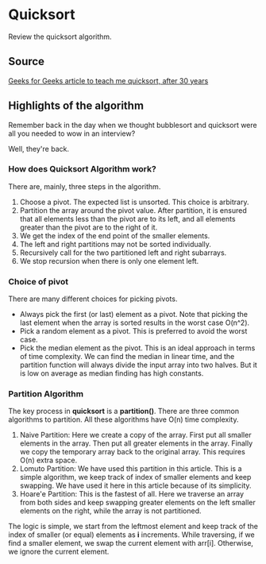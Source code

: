 # Quicksort

Review the quicksort algorithm.

## Source

[Geeks for Geeks article to teach me quicksort, after 30 years](https://www.geeksforgeeks.org/quick-sort-algorithm/)

## Highlights of the algorithm

Remember back in the day when we thought bubblesort and quicksort were all you needed to wow in an interview?

Well, they're back.

### How does Quicksort Algorithm work?

There are, mainly, three steps in the algorithm.

1. Choose a pivot. The expected list is unsorted. This choice is arbitrary.
2. Partition the array around the pivot value. After partition,
it is ensured that all elements less than the pivot are to its left,
and all elements greater than the pivot are to the right of it.
3. We get the index of the end point of the smaller elements.
4. The left and right partitions may not be sorted individually.
5. Recursively call for the two partitioned left and right subarrays.
6. We stop recursion when there is only one element left.

### Choice of pivot

There are many different choices for picking pivots.

* Always pick the first (or last) element as a pivot. Note that picking the last element when the array is sorted results in the worst case O(n^2).
* Pick a random element as a pivot. This is preferred to avoid the worst case.
* Pick the median element as the pivot. This is an ideal approach in terms of time complexity.
We can find the median in linear time, and the partition function will always divide the input array into two halves.
But it is low on average as median finding has high constants.

### Partition Algorithm

The key process in **quicksort** is a **partition()**. There are three common algorithms to partition.
All these algorithms have O(n) time complexity.

1. Naive Partition: Here we create a copy of the array. First put all smaller elements in the array.
Then put all greater elements in the array. Finally we copy the temporary array back to the original array.
This requires O(n) extra space.
2. Lomuto Partition: We have used this partition in this article. This is a simple algorithm,
we keep track of index of smaller elements and keep swapping. We have used it here in this article
because of its simplicity.
3. Hoare'e Partition: This is the fastest of all. Here we traverse an array from both sides
and keep swapping greater elements on the left smaller elements on the right, while the array
is not partitioned.

The logic is simple, we start from the leftmost element and keep track of the index of smaller (or equal)
elements as **i** increments. While traversing, if we find a smaller element,
we swap the current element with arr[i]. Otherwise, we ignore the current element.
